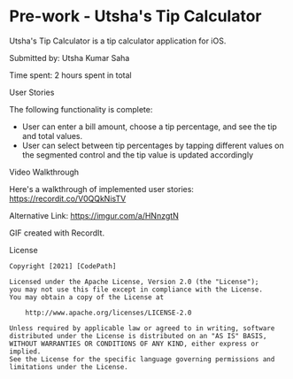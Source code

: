 # Pre-work - Utsha's Tip Calculator

Utsha's Tip Calculator is a tip calculator application for iOS.

Submitted by: Utsha Kumar Saha

Time spent: 2 hours spent in total

User Stories

The following functionality is complete:

* User can enter a bill amount, choose a tip percentage, and see the tip and total values.
* User can select between tip percentages by tapping different values on the segmented control and the tip value is updated accordingly


Video Walkthrough

Here's a walkthrough of implemented user stories:
https://recordit.co/V0QQkNisTV

Alternative Link: https://imgur.com/a/HNnzgtN

GIF created with RecordIt.



License

    Copyright [2021] [CodePath]

    Licensed under the Apache License, Version 2.0 (the "License");
    you may not use this file except in compliance with the License.
    You may obtain a copy of the License at

        http://www.apache.org/licenses/LICENSE-2.0

    Unless required by applicable law or agreed to in writing, software
    distributed under the License is distributed on an "AS IS" BASIS,
    WITHOUT WARRANTIES OR CONDITIONS OF ANY KIND, either express or implied.
    See the License for the specific language governing permissions and
    limitations under the License.
